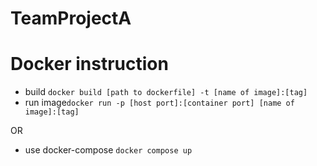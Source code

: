 # TeamProjectA

# Docker instruction

- build `docker build [path to dockerfile] -t [name of image]:[tag]`
- run image`docker run -p [host port]:[container port] [name of image]:[tag]`

OR

- use docker-compose `docker compose up`
